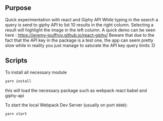 ## Purpose 
Quick experimentation with react and Giphy API 
While typing in the search a query is send to giphy API to list 10 results in the right column.
Selecting a result will highlight the image in the left column. 
A quick demo can be seen here : https://jeremy-jouffroy.github.io/react-giphy/
Beware that due to the fact that the API key in the package is a test one, the app can seem pretty slow while in reality you just manage to saturate the API key query limits :D

## Scripts

To install all necessary module 
```bash
yarn install 
```
this will load the necessary package such as webpack react babel and giphy-api


To start the local Webpack Dev Server (usually on port `8080`):

```bash
yarn start
```
